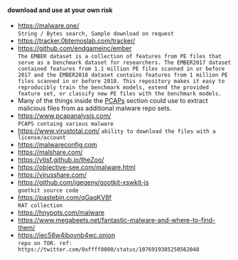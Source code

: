 #### download and use at your own risk
* https://malware.one/  
`String / Bytes search, Sample download on request`
* https://tracker.0btemoslab.com/tracker/
* https://github.com/endgameinc/ember  
`The EMBER dataset is a collection of features from PE files that serve as a benchmark dataset for researchers. The EMBER2017 dataset contained features from 1.1 million PE files scanned in or before 2017 and the EMBER2018 dataset contains features from 1 million PE files scanned in or before 2018. This repository makes it easy to reproducibly train the benchmark models, extend the provided feature set, or classify new PE files with the benchmark models.`
* Many of the things inside the [PCAPs](../Datasets/PCAPs.md) section could use to extract malicious files from as additional malware repo sets.
* https://www.pcapanalysis.com/  
`PCAPS containg various malware`
* https://www.virustotal.com/
`ability to download the files with a license/account`
* https://malwareconfig.com
* https://malshare.com/
* https://ytisf.github.io/theZoo/
* https://objective-see.com/malware.html
* https://virusshare.com/
* https://github.com/jgegeny/gootkit-xswkit-js  
`gootkit source code`
* https://pastebin.com/qGaqKV8f  
`RAT collection`
* https://hnypots.com/malware
* https://www.megabeets.net/fantastic-malware-and-where-to-find-them/
* https://iec56w4ibovnb4wc.onion  
`repo on TOR. ref: https://twitter.com/0xffff0800/status/1076919385250562048`